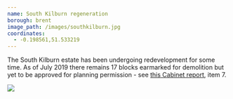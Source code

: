 ```yaml
---
name: South Kilburn regeneration 
borough: brent 
image_path: /images/southkilburn.jpg
coordinates:
  - -0.198561,51.533219
---
```

The South Kilburn estate has been undergoing redevelopment for some time. As of July 2019 there remains 17 blocks earmarked for demolition but yet to be approved for planning permission  - see [this Cabinet report](http://democracy.brent.gov.uk/ieListDocuments.aspx?CId=455&MId=5355&Ver=4), item 7. 

![](/images/southkilburnmap.png)
